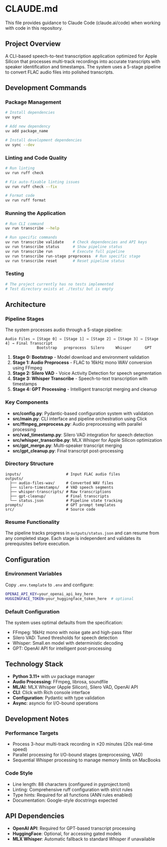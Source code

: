 # CLAUDE.md

This file provides guidance to Claude Code (claude.ai/code) when working with code in this repository.

## Project Overview

A CLI-based speech-to-text transcription application optimized for Apple Silicon that processes multi-track recordings into accurate transcripts with speaker identification and timestamps. The system uses a 5-stage pipeline to convert FLAC audio files into polished transcripts.

## Development Commands

### Package Management
```bash
# Install dependencies
uv sync

# Add new dependency
uv add package_name

# Install development dependencies
uv sync --dev
```

### Linting and Code Quality
```bash
# Run linting
uv run ruff check

# Fix auto-fixable linting issues
uv run ruff check --fix

# Format code
uv run ruff format
```

### Running the Application
```bash
# Run CLI command
uv run transcribe --help

# Run specific commands
uv run transcribe validate    # Check dependencies and API keys
uv run transcribe status      # Show pipeline status
uv run transcribe run         # Execute full pipeline
uv run transcribe run-stage preprocess  # Run specific stage
uv run transcribe reset       # Reset pipeline status
```

### Testing
```bash
# The project currently has no tests implemented
# Test directory exists at ./tests/ but is empty
```

## Architecture

### Pipeline Stages
The system processes audio through a 5-stage pipeline:

```
Audio Files → [Stage 0] → [Stage 1] → [Stage 2] → [Stage 3] → [Stage 4] → Final Transcript
              Bootstrap   preprocess  Silero     Whisper      GPT
```

1. **Stage 0: Bootstrap** - Model download and environment validation
2. **Stage 1: Audio Preprocess** - FLAC to 16kHz mono WAV conversion using FFmpeg
3. **Stage 2: Silero VAD** - Voice Activity Detection for speech segmentation
4. **Stage 3: Whisper Transcribe** - Speech-to-text transcription with timestamps
5. **Stage 4: GPT Processing** - Intelligent transcript merging and cleanup

### Key Components

- **src/config.py**: Pydantic-based configuration system with validation
- **src/main.py**: CLI interface and pipeline orchestration using Click
- **src/ffmpeg_preprocess.py**: Audio preprocessing with parallel processing
- **src/vad_timestamp.py**: Silero VAD integration for speech detection
- **src/whisper_transcribe.py**: MLX Whisper for Apple Silicon optimization
- **src/gpt_merge.py**: Multi-speaker transcript merging
- **src/gpt_cleanup.py**: Final transcript post-processing

### Directory Structure
```
inputs/                    # Input FLAC audio files
outputs/
  ├── audio-files-wav/     # Converted WAV files
  ├── silero-timestamps/   # VAD speech segments
  ├── whisper-transcripts/ # Raw transcriptions
  ├── gpt-cleanup/         # Final transcripts
  └── status.json          # Pipeline state tracking
prompts/                   # GPT prompt templates
src/                       # Source code
```

### Resume Functionality
The pipeline tracks progress in `outputs/status.json` and can resume from any completed stage. Each stage is independent and validates its prerequisites before execution.

## Configuration

### Environment Variables
Copy `.env.template` to `.env` and configure:
```bash
OPENAI_API_KEY=your_openai_api_key_here
HUGGINGFACE_TOKEN=your_huggingface_token_here  # optional
```

### Default Configuration
The system uses optimal defaults from the specification:
- FFmpeg: 16kHz mono with noise gate and high-pass filter
- Silero VAD: Tuned thresholds for speech detection
- Whisper: Small.en model with deterministic decoding
- GPT: OpenAI API for intelligent post-processing

## Technology Stack

- **Python 3.11+** with uv package manager
- **Audio Processing**: FFmpeg, librosa, soundfile
- **ML/AI**: MLX Whisper (Apple Silicon), Silero VAD, OpenAI API
- **CLI**: Click with Rich console interface
- **Configuration**: Pydantic with type validation
- **Async**: asyncio for I/O-bound operations

## Development Notes

### Performance Targets
- Process 3-hour multi-track recording in ≤20 minutes (20x real-time speed)
- Parallel processing for I/O-bound stages (preprocessing, VAD)
- Sequential Whisper processing to manage memory limits on MacBooks


### Code Style
- Line length: 88 characters (configured in pyproject.toml)
- Linting: Comprehensive ruff configuration with strict rules
- Type hints: Required for all functions (ANN rules enabled)
- Documentation: Google-style docstrings expected

## API Dependencies

- **OpenAI API**: Required for GPT-based transcript processing
- **HuggingFace**: Optional, for accessing gated models
- **MLX Whisper**: Automatic fallback to standard Whisper if unavailable

